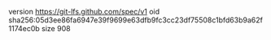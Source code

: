 version https://git-lfs.github.com/spec/v1
oid sha256:05d3ee86fa6947e39f9699e63dfb9fc3cc23df75508c1bfd63b9a62f1174ec0b
size 908
